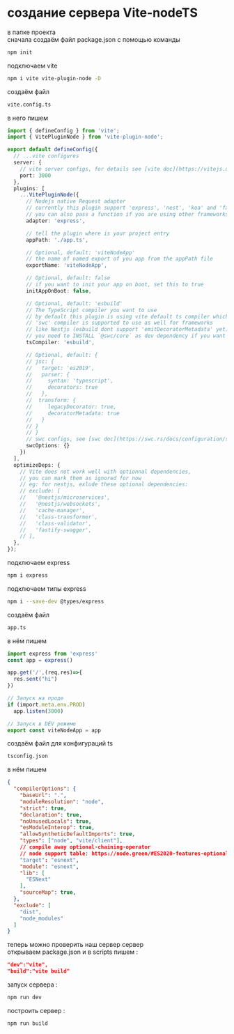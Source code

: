# создание сервера Vite-nodeTS

в папке проекта
<br/>
сначала создаём файл package.json с помощью команды 

``` bash
npm init
```

подключаем vite

``` bash
npm i vite vite-plugin-node -D
```

создаём файл 

``` bash
vite.config.ts
```

в него пишем

``` TypeScript
import { defineConfig } from 'vite';
import { VitePluginNode } from 'vite-plugin-node';

export default defineConfig({
  // ...vite configures
  server: {
    // vite server configs, for details see [vite doc](https://vitejs.dev/config/#server-host)
    port: 3000
  },
  plugins: [
    ...VitePluginNode({
      // Nodejs native Request adapter
      // currently this plugin support 'express', 'nest', 'koa' and 'fastify' out of box,
      // you can also pass a function if you are using other frameworks, see Custom Adapter section
      adapter: 'express',

      // tell the plugin where is your project entry
      appPath: './app.ts',

      // Optional, default: 'viteNodeApp'
      // the name of named export of you app from the appPath file
      exportName: 'viteNodeApp',

      // Optional, default: false
      // if you want to init your app on boot, set this to true
      initAppOnBoot: false,

      // Optional, default: 'esbuild'
      // The TypeScript compiler you want to use
      // by default this plugin is using vite default ts compiler which is esbuild
      // 'swc' compiler is supported to use as well for frameworks
      // like Nestjs (esbuild dont support 'emitDecoratorMetadata' yet)
      // you need to INSTALL `@swc/core` as dev dependency if you want to use swc
      tsCompiler: 'esbuild',

      // Optional, default: {
      // jsc: {
      //   target: 'es2019',
      //   parser: {
      //     syntax: 'typescript',
      //     decorators: true
      //   },
      //  transform: {
      //     legacyDecorator: true,
      //     decoratorMetadata: true
      //   }
      // }
      // }
      // swc configs, see [swc doc](https://swc.rs/docs/configuration/swcrc)
      swcOptions: {}
    })
  ],
  optimizeDeps: {
    // Vite does not work well with optionnal dependencies,
    // you can mark them as ignored for now
    // eg: for nestjs, exlude these optional dependencies:
    // exclude: [
    //   '@nestjs/microservices',
    //   '@nestjs/websockets',
    //   'cache-manager',
    //   'class-transformer',
    //   'class-validator',
    //   'fastify-swagger',
    // ],
  },
});
```

подключаем express

``` bash
npm i express
```

подключаем типы express

``` bash
npm i --save-dev @types/express
```

создаём файл 

``` bash
app.ts
```

в нём пишем

``` TypeScript
import express from 'express'
const app = express()

app.get('/',(req,res)=>{
  res.sent("hi")
})

// Запуск на проде
if (import.meta.env.PROD)
  app.listen(3000)

// Запуск в DEV режиме
export const viteNodeApp = app
```

создаём файл для конфигураций ts

``` bash
tsconfig.json
```

в нём пишем

``` json
{
  "compilerOptions": {
    "baseUrl": ".",
    "moduleResolution": "node",
    "strict": true,
    "declaration": true,
    "noUnusedLocals": true,
    "esModuleInterop": true,
    "allowSyntheticDefaultImports": true,
    "types": ["node", "vite/client"],
    // compile away optional-chaining-operator
    // node support table: https://node.green/#ES2020-features-optional-chaining-operator-----
    "target": "esnext",
    "module": "esnext",
    "lib": [
      "ESNext"
    ],
    "sourceMap": true,
  },
  "exclude": [
    "dist",
    "node_modules"
  ]
}
```

теперь можно проверить наш сервер сервер
<br/>
открываем package.json и в scripts пишем :

```json
"dev":"vite",
"build":"vite build"
```

запуск сервера :

```bash
npm run dev
```

построить сервер :

```bash
npm run build
```
